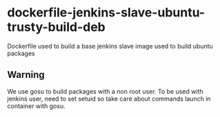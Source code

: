 # dockerfile-jenkins-slave-ubuntu-trusty-build-deb

Dockerfile used to build a base jenkins slave image used to build ubuntu packages

## Warning

We use gosu to build packages with a non root user.
To be used with jenkins user, need to set setuid so take care about commands
launch in container with gosu.

